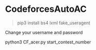 # CodeforcesAutoAC

> pip3 install bs4 lxml fake_useragent

Change your username and password

python3 CF_acer.py start_contest_number